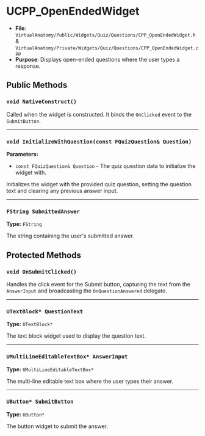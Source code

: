 # UCPP_OpenEndedWidget

* **File**: `VirtualAnatomy/Public/Widgets/Quiz/Questions/CPP_OpenEndedWidget.h` & `VirtualAnatomy/Private/Widgets/Quiz/Questions/CPP_OpenEndedWidget.cpp`
* **Purpose**: Displays open-ended questions where the user types a response.

## Public Methods

### `void NativeConstruct()`

Called when the widget is constructed. It binds the `OnClicked` event to the `SubmitButton`.

---

### `void InitializeWithQuestion(const FQuizQuestion& Question)`

**Parameters:**

-   `const FQuizQuestion& Question` - The quiz question data to initialize the widget with.

Initializes the widget with the provided quiz question, setting the question text and clearing any previous answer input.

---

### `FString SubmittedAnswer`

**Type:** `FString`

The string containing the user's submitted answer.

## Protected Methods

### `void OnSubmitClicked()`

Handles the click event for the Submit button, capturing the text from the `AnswerInput` and broadcasting the `OnQuestionAnswered` delegate.

---

### `UTextBlock* QuestionText`

**Type:** `UTextBlock*`

The text block widget used to display the question text.

---

### `UMultiLineEditableTextBox* AnswerInput`

**Type:** `UMultiLineEditableTextBox*`

The multi-line editable text box where the user types their answer.

---

### `UButton* SubmitButton`

**Type:** `UButton*`

The button widget to submit the answer.
